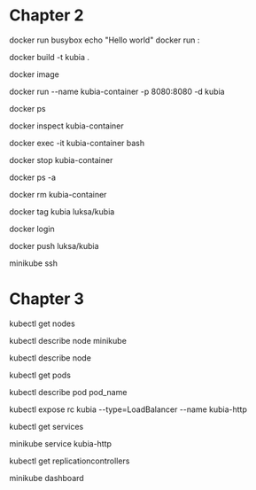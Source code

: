 # Chapter 2

docker run busybox echo "Hello world"
docker run <image>:<tag>

docker build -t kubia .

docker image

docker run --name kubia-container -p 8080:8080 -d kubia

docker ps

docker inspect kubia-container

docker exec -it kubia-container bash

docker stop kubia-container

docker ps -a

docker rm kubia-container

docker tag kubia luksa/kubia

docker login

docker push luksa/kubia

minikube ssh


# Chapter 3

kubectl get nodes

kubectl describe node minikube

kubectl describe node

kubectl get pods

kubectl describe pod pod_name

kubectl expose rc kubia --type=LoadBalancer --name kubia-http

kubectl get services

minikube service kubia-http

kubectl get replicationcontrollers

minikube dashboard